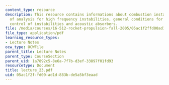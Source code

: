 ```yaml
---
content_type: resource
description: This resource contains informations about combustion instability, methods
  of analysis for high frequency instabilities, general conditions for instability,
  control of instabilities and acoustic absorbers.
file: /media/courses/16-512-rocket-propulsion-fall-2005/05ac1f2ffd00ad1d883bde5a5bf3eaad_lecture_23.pdf
file_type: application/pdf
learning_resource_types:
- Lecture Notes
ocw_type: OCWFile
parent_title: Lecture Notes
parent_type: CourseSection
parent_uid: 1a7892c5-8e6a-7f7b-d3ef-33897f01fd93
resourcetype: Document
title: lecture_23.pdf
uid: 05ac1f2f-fd00-ad1d-883b-de5a5bf3eaad
---
```

